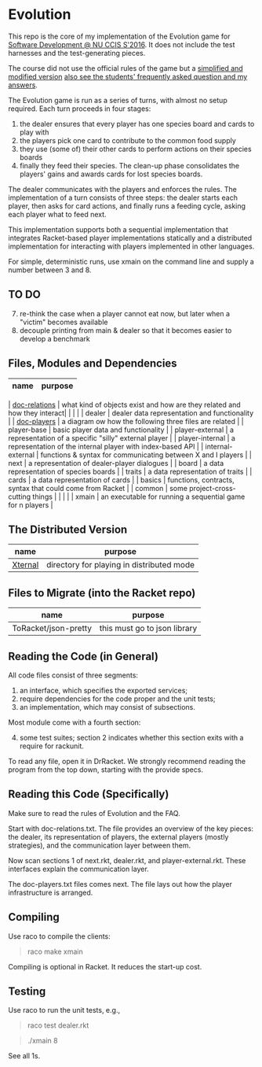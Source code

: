 # Evolution

This repo is the core of my implementation of the Evolution game for [Software Development @
NU CCIS S'2016](http://www.ccs.neu.edu/home/matthias/4500-s16/). It does not include the
test harnesses and the test-generating pieces. 

The course did not use the official rules of the game but a [simplified and modified
version](http://www.ccs.neu.edu/home/matthias/4500-s16/evolution.html) [also see the
students' frequently asked question and my
answers](http://www.ccs.neu.edu/home/matthias/4500-s16/faq.html).

The Evolution game is run as a series of turns, with almost no setup
required. Each turn proceeds in four stages:
1. the dealer ensures that every player has one species board and cards to play with 
2. the players pick one card to contribute to the common food supply 
3. they use (some of) their other cards to perform actions on their species boards
4. finally they feed their species. 
The clean-up phase consolidates the players' gains and awards cards for
lost species boards. 

The dealer communicates with the players and enforces the rules. The
implementation of a turn consists of three steps: the dealer starts each
player, then asks for card actions, and finally runs a feeding cycle,
asking each player what to feed next. 

This implementation supports both a sequential implementation that integrates Racket-based
player implementations statically and a distributed implementation for interacting with
players implemented in other languages.

For simple, deterministic runs, use xmain on the command line and supply a number
between 3 and 8. 

TO DO
-----

7. re-think the case when a player cannot eat now, but later when a "victim" becomes available 
11. decouple printing from main & dealer so that it becomes easier to develop a benchmark

Files, Modules and Dependencies 
-------------------------------

| name              | purpose                                                            |
| ----------------- | ------------------------------------------------------------------ |
|
[doc-relations](https://github.com/mfelleisen/Evolution/blob/master/doc-relations.txt) | what kind of objects exist and how are they related and how they interact|
|           	    | 	     		       		     	  			 |
| dealer	    | dealer data representation and functionality			 |
| [doc-players](https://github.com/mfelleisen/Evolution/blob/master/doc-players.txt) | a diagram ow how the following three files are related     |
| player-base       | basic player data and functionality				 |
| player-external   | a representation of a specific "silly" external player		 |
| player-internal   | a representation of the internal player with index-based API  	 |
| internal-external | functions & syntax for communicating between X and I players  	 |
| next    	    | a representation of dealer-player dialogues 			 |
| board 	    | a data representation of species boards          			 |
| traits  	    | a data representation of traits         				 |
| cards   	    | a data representation of cards          				 |
| basics     	    | functions, contracts, syntax that could come from Racket		 |
| common     	    | some project-cross-cutting things					 |
| 		    | 	       	   	      						 |
| xmain 	    | an executable for running a sequential game for n players		 |


The Distributed Version
-----------------------

| name              | purpose                                                            |
| ----------------- | ------------------------------------------------------------------ |
| [Xternal](https://github.com/mfelleisen/Evolution/tree/master/Xternal) | directory for playing in distributed mode 			 |

Files to Migrate (into the Racket repo)
---------------------------------------

| name              | purpose                                                            |
| ----------------- | ------------------------------------------------------------------ |
| ToRacket/json-pretty | this must go to json library					 |

Reading the Code (in General)
-----------------------------

All code files consist of three segments: 

1. an interface, which specifies the exported services;
2. require dependencies for the code proper and the unit tests;
3. an implementation, which may consist of subsections. 

Most module come with a fourth section: 

4. some test suites; section 2 indicates whether this section exits
   with a require for rackunit. 

To read any file, open it in DrRacket. We strongly recommend reading the
program from the top down, starting with the provide specs. 

Reading this Code (Specifically)
--------------------------------

Make sure to read the rules of Evolution and the FAQ. 

Start with doc-relations.txt. The file provides an overview of the key
pieces: the dealer, its representation of players, the external players
(mostly strategies), and the communication layer between them. 

Now scan sections 1 of next.rkt, dealer.rkt, and player-external.rkt. 
These interfaces explain the communication layer. 

The doc-players.txt files comes next. The file lays out how the player
infrastructure is arranged.

Compiling 
---------

Use raco to compile the clients:

> raco make xmain

Compiling is optional in Racket. It reduces the start-up cost.

Testing
-------

Use raco to run the unit tests, e.g., 

> raco test dealer.rkt 

> ./xmain 8

See all 1s. 

